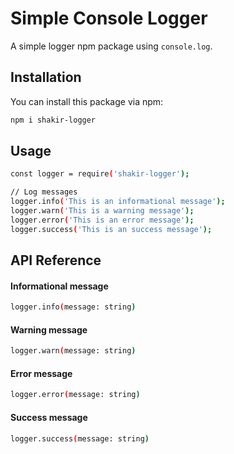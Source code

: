 # Simple Console Logger

A simple logger npm package using `console.log`.

## Installation

You can install this package via npm:

```bash
npm i shakir-logger
```

## Usage

```bash
const logger = require('shakir-logger');

// Log messages
logger.info('This is an informational message');
logger.warn('This is a warning message');
logger.error('This is an error message');
logger.success('This is an success message');
```

## API Reference

#### Informational message

```bash
logger.info(message: string)
```

#### Warning message

```bash
logger.warn(message: string)
```

#### Error message

```bash
logger.error(message: string)
```

#### Success message

```bash
logger.success(message: string)
```
